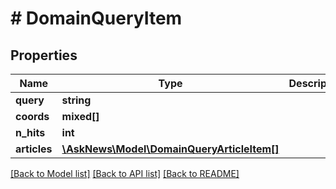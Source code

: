 # # DomainQueryItem

## Properties

Name | Type | Description | Notes
------------ | ------------- | ------------- | -------------
**query** | **string** |  |
**coords** | **mixed[]** |  |
**n_hits** | **int** |  |
**articles** | [**\AskNews\Model\DomainQueryArticleItem[]**](DomainQueryArticleItem.md) |  |

[[Back to Model list]](../../README.md#models) [[Back to API list]](../../README.md#endpoints) [[Back to README]](../../README.md)
